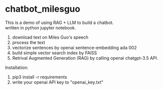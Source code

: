# chatbot_milesguo

This is a demo of using RAG + LLM to build a chatbot.   
written in python jupyter notebook.  

1. download text on Miles Guo's speech
2. process the text
3. vectorize sentences by openai sentence-embedding ada 002
4. build simple vector search index by FAISS
5. Retrival Augmented Generation (RAG) by calling openai chatgpt-3.5 API. 

Installation:   
1. pip3 install -r requirements
2. write your openai API key to "openai_key.txt"

